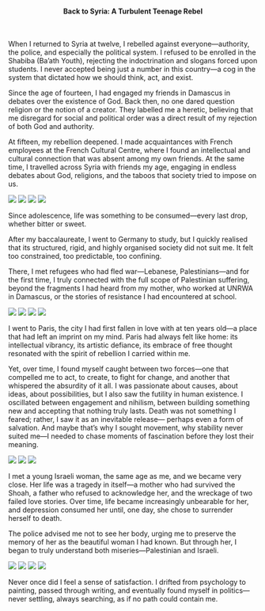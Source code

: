 <center><h4>Back to Syria: A Turbulent Teenage Rebel</h4></center>
<br/>

When I returned to Syria at twelve, I rebelled against everyone—authority, the police, and especially the political system. I refused to be enrolled in the Shabiba (Ba’ath Youth), rejecting the indoctrination and slogans forced upon students. I never accepted being just a number in this country—a cog in the system that dictated how we should think, act, and exist.

Since the age of fourteen, I had engaged my friends in Damascus in debates over the existence of God. Back then, no one dared question religion or the notion of a creator. They labelled me a heretic, believing that me disregard for social and political order was a direct result of my rejection of both God and authority.

At fifteen, my rebellion deepened. I made acquaintances with French employees at the French Cultural Centre, where I found an intellectual and cultural connection that was absent among my own friends. At the same time, I travelled across Syria with friends my age, engaging in endless debates about God, religions, and the taboos that society tried to impose on us.

![](10.jpeg)
![](11.jpeg)
![](12.jpeg)
![](13.jpeg)

Since adolescence, life was something to be consumed—every last drop, whether bitter or sweet.

After my baccalaureate, I went to Germany to study, but I quickly realised that its structured, rigid, and highly organised society did not suit me. It felt too constrained, too predictable, too confining.

There, I met refugees who had fled war—Lebanese, Palestinians—and for the first time, I truly connected with the full scope of Palestinian suffering, beyond the fragments I had heard from my mother, who worked at UNRWA in Damascus, or the stories of resistance I had encountered at school.

![](14.jpeg)
![](15.jpeg)
![](16.jpeg)
![](17.jpeg)

I went to Paris, the city I had first fallen in love with at ten years old—a place that had left an imprint on my mind. Paris had always felt like home: its intellectual vibrancy, its artistic defiance, its embrace of free thought resonated with the spirit of rebellion I carried within me.

Yet, over time, I found myself caught between two forces—one that compelled me to act, to create, to fight for change, and another that whispered the absurdity of it all. I was passionate about causes, about ideas, about possibilities, but I also saw the futility in human existence. I oscillated between engagement and nihilism, between building something new and accepting that nothing truly lasts. Death was not something I feared; rather, I saw it as an inevitable release— perhaps even a form of salvation. And maybe that’s why I sought movement, why stability never suited me—I needed to chase moments of fascination before they lost their meaning.

![](18.jpeg)
![](19.jpeg)
![](00020.JPG)

I met a young Israeli woman, the same age as me, and we became very close. Her life was a tragedy in itself—a mother who had survived the Shoah, a father who refused to acknowledge her, and the wreckage of two failed love stories. Over time, life became increasingly unbearable for her, and depression consumed her until, one day, she chose to surrender herself to death.

The police advised me not to see her body, urging me to preserve the memory of her as the beautiful woman I had known. But through her, I began to truly understand both miseries—Palestinian and Israeli.

![](21.jpeg)
![](22.jpeg)
![](23.jpeg)
![](24.jpeg)

Never once did I feel a sense of satisfaction. I drifted from psychology to painting, passed through writing, and eventually found myself in politics—never settling, always searching, as if no path could contain me.

